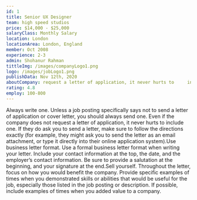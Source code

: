 ```yaml
---
id: 1
title: Senior UX Designer
team: high speed studios
price: $14,000 - $25,000
salaryClass: Monthly Salary
location: London
locationArea: London, England
member: Oct 2008
experience: 2-3
admin: Shohanur Rahman
tittleImg: /images/companyLogo1.png
logo: /images/jobLogo1.png
publishData: Nov 12th, 2020
aboutCompany: request a letter of application, it never hurts to     include one. If they do ask you to send a letter, make sure to follow the directions exactly (for example, they might ask you to send the letter as an email attachment, or type it directly into their online application system).Use business letter format. Use a formal business letter format when writing your letter. Include your contact information at the top, the date, and the employer’s contact 
rating: 4.8
employ: 100-800
---
```



Always write one. Unless a job posting specifically says not to send a letter of application or cover letter, you should always send one. Even if the company does not request a letter of application, it never hurts to include one. If they do ask you to send a letter, make sure to follow the directions exactly (for example, they might ask you to send the letter as an email attachment, or type it directly into their online application system).Use business letter format. Use a formal business letter format when writing your letter. Include your contact information at the top, the date, and the employer’s contact information. Be sure to provide a salutation at the beginning, and your signature at the end.Sell yourself. Throughout the letter, focus on how you would benefit the company. Provide specific examples of times when you demonstrated skills or abilities that would be useful for the job, especially those listed in the job posting or description. If possible, include examples of times when you added value to a company.